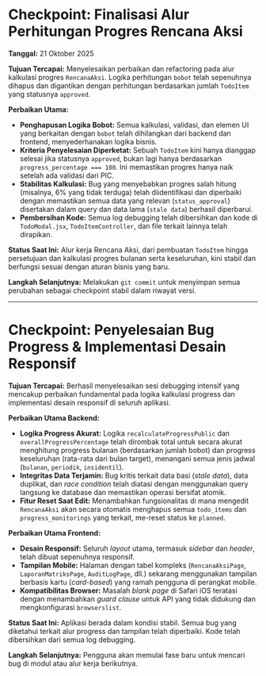 # Checkpoint: Finalisasi Alur Perhitungan Progres Rencana Aksi

**Tanggal:** 21 Oktober 2025

**Tujuan Tercapai:**
Menyelesaikan perbaikan dan refactoring pada alur kalkulasi progres `RencanaAksi`. Logika perhitungan `bobot` telah sepenuhnya dihapus dan digantikan dengan perhitungan berdasarkan jumlah `TodoItem` yang statusnya `approved`.

**Perbaikan Utama:**
- **Penghapusan Logika Bobot:** Semua kalkulasi, validasi, dan elemen UI yang berkaitan dengan `bobot` telah dihilangkan dari backend dan frontend, menyederhanakan logika bisnis.
- **Kriteria Penyelesaian Diperketat:** Sebuah `TodoItem` kini hanya dianggap selesai jika statusnya `approved`, bukan lagi hanya berdasarkan `progress_percentage === 100`. Ini memastikan progres hanya naik setelah ada validasi dari PIC.
- **Stabilitas Kalkulasi:** Bug yang menyebabkan progres salah hitung (misalnya, 6% yang tidak terduga) telah diidentifikasi dan diperbaiki dengan memastikan semua data yang relevan (`status_approval`) disertakan dalam query dan data lama (`stale data`) berhasil diperbarui.
- **Pembersihan Kode:** Semua log debugging telah dibersihkan dan kode di `TodoModal.jsx`, `TodoItemController`, dan file terkait lainnya telah dirapikan.

**Status Saat Ini:**
Alur kerja Rencana Aksi, dari pembuatan `TodoItem` hingga persetujuan dan kalkulasi progres bulanan serta keseluruhan, kini stabil dan berfungsi sesuai dengan aturan bisnis yang baru.

**Langkah Selanjutnya:**
Melakukan `git commit` untuk menyimpan semua perubahan sebagai checkpoint stabil dalam riwayat versi.

---

# Checkpoint: Penyelesaian Bug Progress & Implementasi Desain Responsif

**Tujuan Tercapai:**
Berhasil menyelesaikan sesi debugging intensif yang mencakup perbaikan fundamental pada logika kalkulasi progress dan implementasi desain responsif di seluruh aplikasi.

**Perbaikan Utama Backend:**
- **Logika Progress Akurat:** Logika `recalculateProgressPublic` dan `overallProgressPercentage` telah dirombak total untuk secara akurat menghitung progress bulanan (berdasarkan jumlah bobot) dan progress keseluruhan (rata-rata dari bulan target), menangani semua jenis jadwal (`bulanan`, `periodik`, `insidentil`).
- **Integritas Data Terjamin:** Bug kritis terkait data basi (*stale data*), data duplikat, dan *race condition* telah diatasi dengan menggunakan query langsung ke database dan memastikan operasi bersifat atomik.
- **Fitur Reset Saat Edit:** Menambahkan fungsionalitas di mana mengedit `RencanaAksi` akan secara otomatis menghapus semua `todo_items` dan `progress_monitorings` yang terkait, me-reset status ke `planned`.

**Perbaikan Utama Frontend:**
- **Desain Responsif:** Seluruh *layout* utama, termasuk *sidebar* dan *header*, telah dibuat sepenuhnya responsif.
- **Tampilan Mobile:** Halaman dengan tabel kompleks (`RencanaAksiPage`, `LaporanMatriksPage`, `AuditLogPage`, dll.) sekarang menggunakan tampilan berbasis kartu (*card-based*) yang ramah pengguna di perangkat mobile.
- **Kompatibilitas Browser:** Masalah *blank page* di Safari iOS teratasi dengan menambahkan *guard clause* untuk API yang tidak didukung dan mengkonfigurasi `browserslist`.

**Status Saat Ini:**
Aplikasi berada dalam kondisi stabil. Semua bug yang diketahui terkait alur progress dan tampilan telah diperbaiki. Kode telah dibersihkan dari semua log debugging.

**Langkah Selanjutnya:**
Pengguna akan memulai fase baru untuk mencari bug di modul atau alur kerja berikutnya.